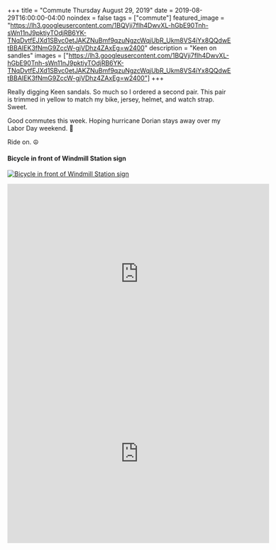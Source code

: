 +++
title =  "Commute Thursday August 29, 2019"
date = 2019-08-29T16:00:00-04:00
noindex = false
tags = ["commute"]
featured_image = "https://lh3.googleusercontent.com/1BQVji7fIh4DwvXL-hGbE90Tnh-sWn11nJ9pktiyTOdjRB6YK-TNqDvtfEJXd1SBvc0etJAKZNuBmf9qzuNgzcWqjUbR_Ukm8VS4iYx8QQdwEtBBAIEK3fNmG9ZccW-gjVDhz4ZAxEg=w2400"
description = "Keen on sandles"
images = ["https://lh3.googleusercontent.com/1BQVji7fIh4DwvXL-hGbE90Tnh-sWn11nJ9pktiyTOdjRB6YK-TNqDvtfEJXd1SBvc0etJAKZNuBmf9qzuNgzcWqjUbR_Ukm8VS4iYx8QQdwEtBBAIEK3fNmG9ZccW-gjVDhz4ZAxEg=w2400"]
+++

Really digging Keen sandals. So much so I ordered a second pair. This pair is trimmed in yellow to match my bike, jersey, helmet, and watch strap. Sweet.

Good commutes this week. Hoping hurricane Dorian stays away over my Labor Day weekend. 🤞

Ride on. ☮

#### Bicycle in front of Windmill Station sign
[![Bicycle in front of Windmill Station sign](https://lh3.googleusercontent.com/TWdx25B0tYRNbFE64ijkJ-eHDtvxJuY2Y1A9Lda7Z-JFva0bVdEiBpKMcT1j0-p3NwsPl5S6gwby3ohERqTtDy9J69wsFKs0pn_mvp4kEswzWFLvusz-4CPLlFL_2aeVwCw9HKOS1k4=w2400)](https://lh3.googleusercontent.com/TWdx25B0tYRNbFE64ijkJ-eHDtvxJuY2Y1A9Lda7Z-JFva0bVdEiBpKMcT1j0-p3NwsPl5S6gwby3ohERqTtDy9J69wsFKs0pn_mvp4kEswzWFLvusz-4CPLlFL_2aeVwCw9HKOS1k4=w2400)


<iframe height='405' width='590' frameborder='0' allowtransparency='true' scrolling='no' src='https://www.strava.com/activities/2661167883/embed/1be7fd0f9d9e9b918a58ef7d9bb21813e965bbcd'></iframe>


<iframe height='405' width='590' frameborder='0' allowtransparency='true' scrolling='no' src='https://www.strava.com/activities/2662976185/embed/49a5cb23a6eff37daef63ecac076c96c706d8628'></iframe>
